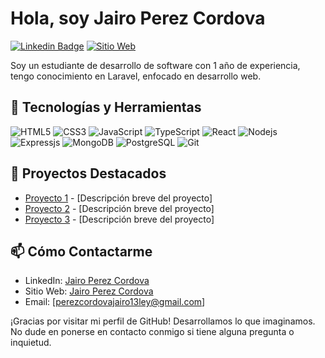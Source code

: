 # Hola, soy Jairo Perez Cordova

[![Linkedin Badge](https://img.shields.io/badge/-JairoBrayanPerezCordova-blue?style=flat-square&logo=Linkedin&logoColor=white&link=https://www.linkedin.com/in/usuario/)](https://www.linkedin.com/in/jairo-brayan-perez-cordova-844972241/)
[![Sitio Web](https://img.shields.io/badge/-jairoperezcordova.com-47CCCC?style=flat-square&logo=Google-Chrome&logoColor=white&link=https://https://jairoperezcordova.vercel.app/)](https://jairoperezcordova.vercel.app/)


Soy un estudiante de desarrollo de software con 1 año de experiencia, tengo conocimiento en Laravel, enfocado en desarrollo web.

## 🔧 Tecnologías y Herramientas

![HTML5](https://img.shields.io/badge/-HTML5-E34F26?style=flat-square&logo=html5&logoColor=ffffff)
![CSS3](https://img.shields.io/badge/-CSS3-1572B6?style=flat-square&logo=css3)
![JavaScript](https://img.shields.io/badge/-JavaScript-black?style=flat-square&logo=javascript)
![TypeScript](https://img.shields.io/badge/-TypeScript-007ACC?style=flat-square&logo=typescript)
![React](https://img.shields.io/badge/-React-black?style=flat-square&logo=react)
![Nodejs](https://img.shields.io/badge/-Nodejs-black?style=flat-square&logo=Node.js)
![Expressjs](https://img.shields.io/badge/-Expressjs-yellowgreen)
![MongoDB](https://img.shields.io/badge/-MongoDB-black?style=flat-square&logo=mongodb)
![PostgreSQL](https://img.shields.io/badge/-PostgreSQL-336791?style=flat-square&logo=postgresql)
![Git](https://img.shields.io/badge/-Git-black?style=flat-square&logo=git)

## 🚀 Proyectos Destacados

- [Proyecto 1](https://github.com/usuario/proyecto1) - [Descripción breve del proyecto]
- [Proyecto 2](https://github.com/usuario/proyecto2) - [Descripción breve del proyecto]
- [Proyecto 3](https://github.com/usuario/proyecto3) - [Descripción breve del proyecto]

## 📫 Cómo Contactarme

- LinkedIn: [Jairo Perez Cordova](https://www.linkedin.com/in/usuario/)
- Sitio Web: [Jairo Perez Cordova](https://jairoperezcordova.vercel.app/)
- Email: [perezcordovajairo13ley@gmail.com]

¡Gracias por visitar mi perfil de GitHub! Desarrollamos lo que imaginamos. No dude en ponerse en contacto conmigo si tiene alguna pregunta o inquietud.


